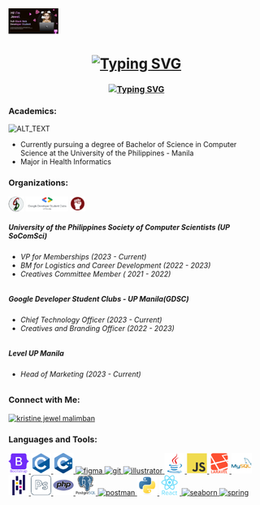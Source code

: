 <img src="./readme.png" alt="ALT_TEXT" style="width: auto; height: 50px;">

<h1 align="center">
  <a href="https://git.io/typing-svg"><img src="https://readme-typing-svg.demolab.com?font=Fira+Code&size=30&duration=2000&pause=1000&center=true&vCenter=true&repeat=false&random=false&width=435&lines=Hi+%F0%9F%91%8B%2C+I'm+Jewel%F0%9F%92%8E+" alt="Typing SVG" /></a>
</h1>
<h3 align="center">
  <a href="https://git.io/typing-svg"><img src="https://readme-typing-svg.demolab.com?font=Fira+Code&duration=2000&pause=1000&&color=C3E8F7&repeat=false&random=false&width=435&lines=An+aspiring+full-stack+web+developer." alt="Typing SVG" /></a>
</h3>

<h3 align="left">Academics: </h3>

<img src="https://www.upm.edu.ph/wp-content/themes/University%20of%20the%20Philippines%20Manila/images/global/logo-old.png" alt="ALT_TEXT" style="width: auto; height: 30px;">
<p align="left">
  <ul>
    <li>Currently pursuing a degree of Bachelor of Science in Computer Science at the University of the Philippines - Manila</li>
    <li>Major in Health Informatics</li>
  </ul>
</p>


<h3 align="left">Organizations: </h3>
<p align="left">
<img src="./socomsci.png" alt="ALT_TEXT" style="width: auto; height: 30px;">
<img src="./GDSC.png" alt="ALT_TEXT" style="width: auto; height: 30px;">
<img src="./levelup.png" alt="ALT_TEXT" style="width: auto; height: 30px;">
</p>

<h5>University of the Philippines Society of Computer Scientists (UP SoComSci)</h5>
<h6> 
  <ul>
    <li>VP for Memberships (2023 - Current)</li>
    <li>BM for Logistics and Career Development (2022 - 2023)</li>
    <li>Creatives Committee Member ( 2021 - 2022)</li>
  </ul>
</h6>

<h5>Google Developer Student Clubs - UP Manila(GDSC)</h5>
<h6>
  <ul>
    <li>Chief Technology Officer (2023 - Current)</li>
    <li>Creatives and Branding Officer (2022 - 2023)</li>
  </ul>
</h6>

<h5>Level UP Manila</h5>
<h6>
  <ul>
    <li>Head of Marketing (2023 - Current)</li>
  </ul>
</h6>




<h3 align="left">Connect with Me: </h3>
<p align="left">
<a href="https://linkedin.com/in/kristine-jewel-malimban-071249299/" target="blank"><img align="center" src="https://raw.githubusercontent.com/rahuldkjain/github-profile-readme-generator/master/src/images/icons/Social/linked-in-alt.svg" alt="kristine jewel malimban" height="30" width="40" /></a>
</p>

<p align="left">
</p>

<h3 align="left">Languages and Tools:</h3>
<p align="left"> <a href="https://getbootstrap.com" target="_blank" rel="noreferrer"> <img src="https://raw.githubusercontent.com/devicons/devicon/master/icons/bootstrap/bootstrap-plain-wordmark.svg" alt="bootstrap" width="40" height="40"/> </a> <a href="https://www.cprogramming.com/" target="_blank" rel="noreferrer"> <img src="https://raw.githubusercontent.com/devicons/devicon/master/icons/c/c-original.svg" alt="c" width="40" height="40"/> </a> <a href="https://www.w3schools.com/cpp/" target="_blank" rel="noreferrer"> <img src="https://raw.githubusercontent.com/devicons/devicon/master/icons/cplusplus/cplusplus-original.svg" alt="cplusplus" width="40" height="40"/> </a> <a href="https://www.figma.com/" target="_blank" rel="noreferrer"> <img src="https://www.vectorlogo.zone/logos/figma/figma-icon.svg" alt="figma" width="40" height="40"/> </a> <a href="https://git-scm.com/" target="_blank" rel="noreferrer"> <img src="https://www.vectorlogo.zone/logos/git-scm/git-scm-icon.svg" alt="git" width="40" height="40"/> </a> <a href="https://www.adobe.com/in/products/illustrator.html" target="_blank" rel="noreferrer"> <img src="https://www.vectorlogo.zone/logos/adobe_illustrator/adobe_illustrator-icon.svg" alt="illustrator" width="40" height="40"/> </a> <a href="https://www.java.com" target="_blank" rel="noreferrer"> <img src="https://raw.githubusercontent.com/devicons/devicon/master/icons/java/java-original.svg" alt="java" width="40" height="40"/> </a> <a href="https://developer.mozilla.org/en-US/docs/Web/JavaScript" target="_blank" rel="noreferrer"> <img src="https://raw.githubusercontent.com/devicons/devicon/master/icons/javascript/javascript-original.svg" alt="javascript" width="40" height="40"/> </a> <a href="https://laravel.com/" target="_blank" rel="noreferrer"> <img src="https://raw.githubusercontent.com/devicons/devicon/master/icons/laravel/laravel-plain-wordmark.svg" alt="laravel" width="40" height="40"/> </a> <a href="https://www.mysql.com/" target="_blank" rel="noreferrer"> <img src="https://raw.githubusercontent.com/devicons/devicon/master/icons/mysql/mysql-original-wordmark.svg" alt="mysql" width="40" height="40"/> </a> <a href="https://pandas.pydata.org/" target="_blank" rel="noreferrer"> <img src="https://raw.githubusercontent.com/devicons/devicon/2ae2a900d2f041da66e950e4d48052658d850630/icons/pandas/pandas-original.svg" alt="pandas" width="40" height="40"/> </a> <a href="https://www.photoshop.com/en" target="_blank" rel="noreferrer"> <img src="https://raw.githubusercontent.com/devicons/devicon/master/icons/photoshop/photoshop-line.svg" alt="photoshop" width="40" height="40"/> </a> <a href="https://www.php.net" target="_blank" rel="noreferrer"> <img src="https://raw.githubusercontent.com/devicons/devicon/master/icons/php/php-original.svg" alt="php" width="40" height="40"/> </a> <a href="https://www.postgresql.org" target="_blank" rel="noreferrer"> <img src="https://raw.githubusercontent.com/devicons/devicon/master/icons/postgresql/postgresql-original-wordmark.svg" alt="postgresql" width="40" height="40"/> </a> <a href="https://postman.com" target="_blank" rel="noreferrer"> <img src="https://www.vectorlogo.zone/logos/getpostman/getpostman-icon.svg" alt="postman" width="40" height="40"/> </a> <a href="https://www.python.org" target="_blank" rel="noreferrer"> <img src="https://raw.githubusercontent.com/devicons/devicon/master/icons/python/python-original.svg" alt="python" width="40" height="40"/> </a> <a href="https://reactjs.org/" target="_blank" rel="noreferrer"> <img src="https://raw.githubusercontent.com/devicons/devicon/master/icons/react/react-original-wordmark.svg" alt="react" width="40" height="40"/> </a> <a href="https://seaborn.pydata.org/" target="_blank" rel="noreferrer"> <img src="https://seaborn.pydata.org/_images/logo-mark-lightbg.svg" alt="seaborn" width="40" height="40"/> </a> <a href="https://spring.io/" target="_blank" rel="noreferrer"> <img src="https://www.vectorlogo.zone/logos/springio/springio-icon.svg" alt="spring" width="40" height="40"/> </a> </p>
